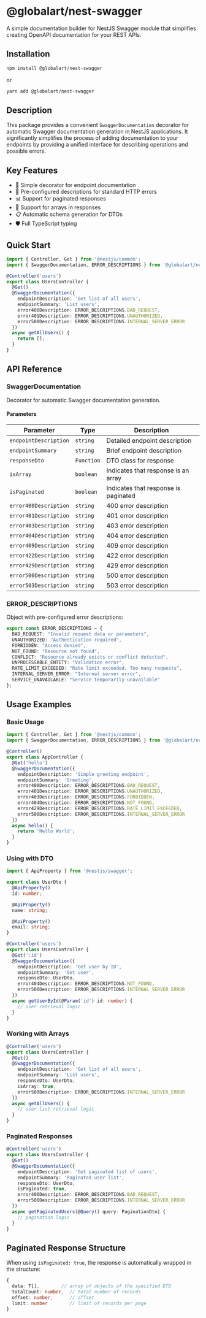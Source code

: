 # @globalart/nest-swagger

A simple documentation builder for NestJS Swagger module that simplifies creating OpenAPI documentation for your REST APIs.

## Installation

```bash
npm install @globalart/nest-swagger
```

or

```bash
yarn add @globalart/nest-swagger
```

## Description

This package provides a convenient `SwaggerDocumentation` decorator for automatic Swagger documentation generation in NestJS applications. It significantly simplifies the process of adding documentation to your endpoints by providing a unified interface for describing operations and possible errors.

## Key Features

- 📝 Simple decorator for endpoint documentation
- 🔧 Pre-configured descriptions for standard HTTP errors
- 📊 Support for paginated responses
- 🎯 Support for arrays in responses
- 📋 Automatic schema generation for DTOs
- 🛡️ Full TypeScript typing

## Quick Start

```typescript
import { Controller, Get } from '@nestjs/common';
import { SwaggerDocumentation, ERROR_DESCRIPTIONS } from '@globalart/nest-swagger';

@Controller('users')
export class UsersController {
  @Get()
  @SwaggerDocumentation({
    endpointDescription: 'Get list of all users',
    endpointSummary: 'List users',
    error400Description: ERROR_DESCRIPTIONS.BAD_REQUEST,
    error401Description: ERROR_DESCRIPTIONS.UNAUTHORIZED,
    error500Description: ERROR_DESCRIPTIONS.INTERNAL_SERVER_ERROR
  })
  async getAllUsers() {
    return [];
  }
}
```

## API Reference

### SwaggerDocumentation

Decorator for automatic Swagger documentation generation.

#### Parameters

| Parameter             | Type       | Description                          |
| --------------------- | ---------- | ------------------------------------ |
| `endpointDescription` | `string`   | Detailed endpoint description        |
| `endpointSummary`     | `string`   | Brief endpoint description           |
| `responseDto`         | `Function` | DTO class for response               |
| `isArray`             | `boolean`  | Indicates that response is an array  |
| `isPaginated`         | `boolean`  | Indicates that response is paginated |
| `error400Description` | `string`   | 400 error description                |
| `error401Description` | `string`   | 401 error description                |
| `error403Description` | `string`   | 403 error description                |
| `error404Description` | `string`   | 404 error description                |
| `error409Description` | `string`   | 409 error description                |
| `error422Description` | `string`   | 422 error description                |
| `error429Description` | `string`   | 429 error description                |
| `error500Description` | `string`   | 500 error description                |
| `error503Description` | `string`   | 503 error description                |

### ERROR_DESCRIPTIONS

Object with pre-configured error descriptions:

```typescript
export const ERROR_DESCRIPTIONS = {
  BAD_REQUEST: "Invalid request data or parameters",
  UNAUTHORIZED: "Authentication required", 
  FORBIDDEN: "Access denied",
  NOT_FOUND: "Resource not found",
  CONFLICT: "Resource already exists or conflict detected",
  UNPROCESSABLE_ENTITY: "Validation error",
  RATE_LIMIT_EXCEEDED: "Rate limit exceeded. Too many requests",
  INTERNAL_SERVER_ERROR: "Internal server error",
  SERVICE_UNAVAILABLE: "Service temporarily unavailable"
};
```

## Usage Examples

### Basic Usage

```typescript
import { Controller, Get } from '@nestjs/common';
import { SwaggerDocumentation, ERROR_DESCRIPTIONS } from '@globalart/nest-swagger';

@Controller()
export class AppController {
  @Get('hello')
  @SwaggerDocumentation({
    endpointDescription: 'Simple greeting endpoint',
    endpointSummary: 'Greeting',
    error400Description: ERROR_DESCRIPTIONS.BAD_REQUEST,
    error401Description: ERROR_DESCRIPTIONS.UNAUTHORIZED,
    error403Description: ERROR_DESCRIPTIONS.FORBIDDEN,
    error404Description: ERROR_DESCRIPTIONS.NOT_FOUND,
    error429Description: ERROR_DESCRIPTIONS.RATE_LIMIT_EXCEEDED,
    error500Description: ERROR_DESCRIPTIONS.INTERNAL_SERVER_ERROR
  })
  async hello() {
    return 'Hello World';
  }
}
```

### Using with DTO

```typescript
import { ApiProperty } from '@nestjs/swagger';

export class UserDto {
  @ApiProperty()
  id: number;

  @ApiProperty()
  name: string;

  @ApiProperty()
  email: string;
}

@Controller('users')
export class UsersController {
  @Get(':id')
  @SwaggerDocumentation({
    endpointDescription: 'Get user by ID',
    endpointSummary: 'Get user',
    responseDto: UserDto,
    error404Description: ERROR_DESCRIPTIONS.NOT_FOUND,
    error500Description: ERROR_DESCRIPTIONS.INTERNAL_SERVER_ERROR
  })
  async getUserById(@Param('id') id: number) {
    // user retrieval logic
  }
}
```

### Working with Arrays

```typescript
@Controller('users')
export class UsersController {
  @Get()
  @SwaggerDocumentation({
    endpointDescription: 'Get list of all users',
    endpointSummary: 'List users',
    responseDto: UserDto,
    isArray: true,
    error500Description: ERROR_DESCRIPTIONS.INTERNAL_SERVER_ERROR
  })
  async getAllUsers() {
    // user list retrieval logic
  }
}
```

### Paginated Responses

```typescript
@Controller('users')
export class UsersController {
  @Get()
  @SwaggerDocumentation({
    endpointDescription: 'Get paginated list of users',
    endpointSummary: 'Paginated user list',
    responseDto: UserDto,
    isPaginated: true,
    error400Description: ERROR_DESCRIPTIONS.BAD_REQUEST,
    error500Description: ERROR_DESCRIPTIONS.INTERNAL_SERVER_ERROR
  })
  async getPaginatedUsers(@Query() query: PaginationDto) {
    // pagination logic
  }
}
```

## Paginated Response Structure

When using `isPaginated: true`, the response is automatically wrapped in the structure:

```typescript
{
  data: T[],        // array of objects of the specified DTO
  totalCount: number,  // total number of records
  offset: number,      // offset
  limit: number        // limit of records per page
}
```